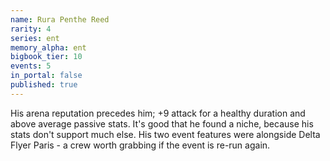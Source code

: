 ```yaml
---
name: Rura Penthe Reed
rarity: 4
series: ent
memory_alpha: ent
bigbook_tier: 10
events: 5
in_portal: false
published: true
---
```


His arena reputation precedes him; +9 attack for a healthy duration and above average passive stats. It's good that he found a niche, because his stats don't support much else. His two event features were alongside Delta Flyer Paris - a crew worth grabbing if the event is re-run again.
